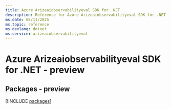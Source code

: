 ```yaml
---
title: Azure Arizeaiobservabilityeval SDK for .NET
description: Reference for Azure Arizeaiobservabilityeval SDK for .NET
ms.date: 08/11/2025
ms.topic: reference
ms.devlang: dotnet
ms.service: arizeaiobservabilityeval
---
```

# Azure Arizeaiobservabilityeval SDK for .NET - preview
## Packages - preview
[!INCLUDE [packages](arizeaiobservabilityeval-index.md)]